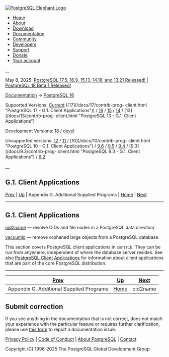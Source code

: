 [ ![PostgreSQL Elephant Logo](/media/img/about/press/elephant.png) ](/)

  * [Home](/ "Home")
  * [About](/about/ "About")
  * [Download](/download/ "Download")
  * [Documentation](/docs/ "Documentation")
  * [Community](/community/ "Community")
  * [Developers](/developer/ "Developers")
  * [Support](/support/ "Support")
  * [Donate](/about/donate/ "Donate")
  * [Your account](/account/ "Your account")

__

May 8, 2025: [ PostgreSQL 17.5, 16.9, 15.13, 14.18, and 13.21 Released! ](/about/news/postgresql-175-169-1513-1418-and-1321-released-3072/) | [ PostgreSQL 18 Beta 1 Released! ](/about/news/postgresql-18-beta-1-released-3070/)

[Documentation](/docs/ "Documentation") -> [PostgreSQL
16](/docs/16/index.html)

Supported Versions: [Current](/docs/current/contrib-prog-client.html
"PostgreSQL 17 - G.1. Client Applications") ([17](/docs/17/contrib-prog-
client.html "PostgreSQL 17 - G.1. Client Applications")) /
[16](/docs/16/contrib-prog-client.html "PostgreSQL 16 - G.1. Client
Applications") / [15](/docs/15/contrib-prog-client.html "PostgreSQL 15 -
G.1. Client Applications") / [14](/docs/14/contrib-prog-client.html
"PostgreSQL 14 - G.1. Client Applications") / [13](/docs/13/contrib-prog-
client.html "PostgreSQL 13 - G.1. Client Applications")

Development Versions: [18](/docs/18/contrib-prog-client.html "PostgreSQL 18 -
G.1. Client Applications") / [devel](/docs/devel/contrib-prog-client.html
"PostgreSQL devel - G.1. Client Applications")

Unsupported versions: [12](/docs/12/contrib-prog-client.html "PostgreSQL 12 -
G.1. Client Applications") / [11](/docs/11/contrib-prog-client.html
"PostgreSQL 11 - G.1. Client Applications") / [10](/docs/10/contrib-prog-
client.html "PostgreSQL 10 - G.1. Client Applications") /
[9.6](/docs/9.6/contrib-prog-client.html "PostgreSQL 9.6 - G.1. Client
Applications") / [9.5](/docs/9.5/contrib-prog-client.html "PostgreSQL 9.5 -
G.1. Client Applications") / [9.4](/docs/9.4/contrib-prog-client.html
"PostgreSQL 9.4 - G.1. Client Applications") / [9.3](/docs/9.3/contrib-prog-
client.html "PostgreSQL 9.3 - G.1. Client Applications") /
[9.2](/docs/9.2/contrib-prog-client.html "PostgreSQL 9.2 - G.1. Client
Applications")

__

G.1. Client Applications  
---  
[Prev](contrib-prog.html "Appendix G. Additional Supplied Programs")  | [Up](contrib-prog.html "Appendix G. Additional Supplied Programs") | Appendix G. Additional Supplied Programs | [Home](index.html "PostgreSQL 16.9 Documentation") |  [Next](oid2name.html "oid2name")  
  
* * *

## G.1. Client Applications #

[oid2name](oid2name.html) — resolve OIDs and file nodes in a PostgreSQL data
directory

[vacuumlo](vacuumlo.html) — remove orphaned large objects from a PostgreSQL
database

This section covers PostgreSQL client applications in `contrib`. They can be
run from anywhere, independent of where the database server resides. See also
[PostgreSQL Client Applications](reference-client.html "PostgreSQL Client
Applications") for information about client applications that are part of the
core PostgreSQL distribution.

* * *

[Prev](contrib-prog.html "Appendix G. Additional Supplied Programs")  | [Up](contrib-prog.html "Appendix G. Additional Supplied Programs") |  [Next](oid2name.html "oid2name")  
---|---|---  
Appendix G. Additional Supplied Programs  | [Home](index.html "PostgreSQL 16.9 Documentation") |  oid2name  
  
## Submit correction

If you see anything in the documentation that is not correct, does not match
your experience with the particular feature or requires further clarification,
please use [this form](/account/comments/new/16/contrib-prog-client.html/) to
report a documentation issue.

[Privacy Policy](/about/privacypolicy) | [Code of Conduct](/about/policies/coc/) | [About PostgreSQL](/about/) | [Contact](/about/contact/)  

Copyright (C) 1996-2025 The PostgreSQL Global Development Group

